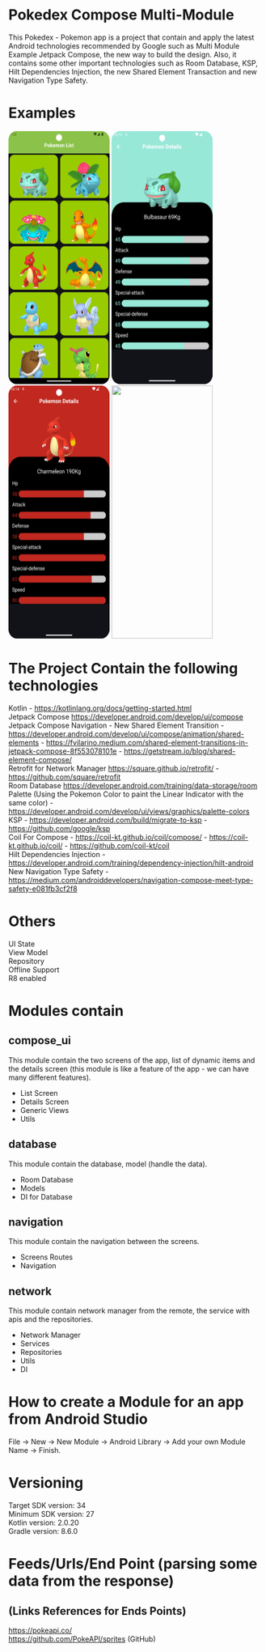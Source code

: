 # Pokedex Compose Multi-Module
This Pokedex - Pokemon app is a project that contain and apply the latest Android technologies recommended by Google such as Multi Module Example Jetpack Compose, the new way to build the design.
Also, it contains some other important technologies such as Room Database, KSP, Hilt Dependencies Injection, the new Shared Element Transaction and new Navigation Type Safety.

# Examples
<p align="left">
  <a title="simulator_image"><img src="examples/Screenshot_20240511_012335.png" height="500" width="200"></a>
  <a title="simulator_image"><img src="examples/Screenshot_20240816_221338.png" height="500" width="200"></a>
  <a title="simulator_image"><img src="examples/Screenshot_20240816_221449.png" height="500" width="200"></a>
  <a title="simulator_image"><img src="examples/example_gif1.gif" height="500" width="200"></a>
</p>

# The Project Contain the following technologies
Kotlin - https://kotlinlang.org/docs/getting-started.html <br />
Jetpack Compose https://developer.android.com/develop/ui/compose <br />
Jetpack Compose Navigation - New Shared Element Transition - https://developer.android.com/develop/ui/compose/animation/shared-elements - https://fvilarino.medium.com/shared-element-transitions-in-jetpack-compose-8f553078101e - https://getstream.io/blog/shared-element-compose/  <br />
Retrofit for Network Manager https://square.github.io/retrofit/ - https://github.com/square/retrofit <br />
Room Database https://developer.android.com/training/data-storage/room <br />
Palette (Using the Pokemon Color to paint the Linear Indicator with the same color) - https://developer.android.com/develop/ui/views/graphics/palette-colors <br />
KSP - https://developer.android.com/build/migrate-to-ksp - https://github.com/google/ksp <br />
Coil For Compose - https://coil-kt.github.io/coil/compose/ - https://coil-kt.github.io/coil/ - https://github.com/coil-kt/coil <br />
Hilt Dependencies Injection - https://developer.android.com/training/dependency-injection/hilt-android <br />
New Navigation Type Safety - https://medium.com/androiddevelopers/navigation-compose-meet-type-safety-e081fb3cf2f8 <br />

# Others
UI State <br />
View Model <br />
Repository <br />
Offline Support <br />
R8 enabled <br />

# Modules contain
## compose_ui
This module contain the two screens of the app, list of dynamic items and the details screen (this module is like a feature of the app - we can have many different features).
- List Screen
- Details Screen
- Generic Views
- Utils
## database
This module contain the database, model (handle the data).
- Room Database
- Models
- DI for Database
## navigation
This module contain the navigation between the screens.
- Screens Routes
- Navigation
## network
This module contain network manager from the remote, the service with apis and the repositories.
- Network Manager
- Services
- Repositories
- Utils
- DI

# How to create a Module for an app from Android Studio
File -> New -> New Module -> Android Library -> Add your own Module Name -> Finish.

# Versioning
Target SDK version: 34 <br />
Minimum SDK version: 27 <br />
Kotlin version: 2.0.20 <br />
Gradle version: 8.6.0 <br />

# Feeds/Urls/End Point (parsing some data from the response)
## (Links References for Ends Points)
https://pokeapi.co/ <br />
https://github.com/PokeAPI/sprites (GitHub) <br />